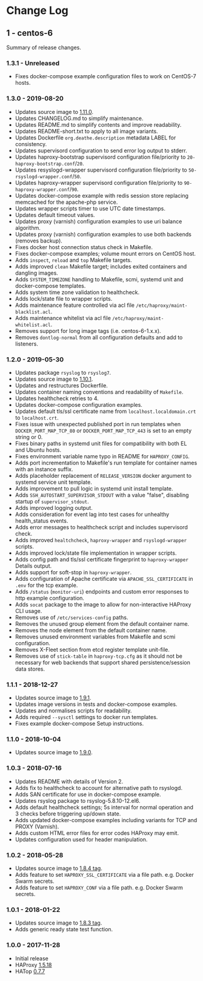 # Change Log

## 1 - centos-6

Summary of release changes.

### 1.3.1 - Unreleased

- Fixes docker-compose example configuration files to work on CentOS-7 hosts.

### 1.3.0 - 2019-08-20

- Updates source image to [1.11.0](https://github.com/jdeathe/centos-ssh/releases/tag/1.11.0).
- Updates CHANGELOG.md to simplify maintenance.
- Updates README.md to simplify contents and improve readability.
- Updates README-short.txt to apply to all image variants.
- Updates Dockerfile `org.deathe.description` metadata LABEL for consistency.
- Updates supervisord configuration to send error log output to stderr.
- Updates haproxy-bootstrap supervisord configuration file/priority to `20-haproxy-bootstrap.conf`/`20`.
- Updates resyslogd-wrapper supervisord configuration file/priority to `50-rsyslogd-wrapper.conf`/`50`.
- Updates haproxy-wrapper supervisord configuration file/priority to `90-haproxy-wrapper.conf`/`90`.
- Updates docker-compose example with redis session store replacing memcached for the apache-php service.
- Updates wrapper scripts timer to use UTC date timestamps.
- Updates default timeout values.
- Updates proxy (varnish) configuration examples to use uri balance algorithm.
- Updates proxy (varnish) configuration examples to use both backends (removes backup).
- Fixes docker host connection status check in Makefile.
- Fixes docker-compose examples; volume mount errors on CentOS host.
- Adds `inspect`, `reload` and `top` Makefile targets.
- Adds improved `clean` Makefile target; includes exited containers and dangling images.
- Adds `SYSTEM_TIMEZONE` handling to Makefile, scmi, systemd unit and docker-compose templates.
- Adds system time zone validation to healthcheck.
- Adds lock/state file to wrapper scripts.
- Adds maintenance feature controlled via acl file `/etc/haproxy/maint-blacklist.acl`.
- Adds maintenance whitelist via acl file `/etc/haproxy/maint-whitelist.acl`.
- Removes support for long image tags (i.e. centos-6-1.x.x).
- Removes `dontlog-normal` from all configuration defaults and add to listeners.

### 1.2.0 - 2019-05-30

- Updates package `rsyslog` to `rsyslog7`.
- Updates source image to [1.10.1](https://github.com/jdeathe/centos-ssh/releases/tag/1.10.1).
- Updates and restructures Dockerfile.
- Updates container naming conventions and readability of `Makefile`.
- Updates healthcheck retries to 4.
- Updates docker-compose configuration examples.
- Updates default tls/ssl certificate name from `localhost.localdomain.crt` to `localhost.crt`.
- Fixes issue with unexpected published port in run templates when `DOCKER_PORT_MAP_TCP_80` or `DOCKER_PORT_MAP_TCP_443` is set to an empty string or 0.
- Fixes binary paths in systemd unit files for compatibility with both EL and Ubuntu hosts.
- Fixes environment variable name typo in README for `HAPROXY_CONFIG`.
- Adds port incrementation to Makefile's run template for container names with an instance suffix.
- Adds placeholder replacement of `RELEASE_VERSION` docker argument to systemd service unit template.
- Adds improvement to pull logic in systemd unit install template.
- Adds `SSH_AUTOSTART_SUPERVISOR_STDOUT` with a value "false", disabling startup of `supervisor_stdout`.
- Adds improved logging output.
- Adds consideration for event lag into test cases for unhealthy health_status events.
- Adds error messages to healthcheck script and includes supervisord check.
- Adds improved `healtchcheck`, `haproxy-wrapper` and `rsyslogd-wrapper` scripts.
- Adds improved lock/state file implementation in wrapper scripts.
- Adds config path and tls/ssl certificate fingerprint to `haproxy-wrapper` Details output.
- Adds support for soft-stop in `haproxy-wrapper`.
- Adds configuration of Apache certificate via `APACHE_SSL_CERTIFICATE` in `.env` for the tcp example.
- Adds `/status` (`monitor-uri`) endpoints and custom error responses to http example configuration.
- Adds `socat` package to the image to allow for non-interactive HAProxy CLI usage.
- Removes use of `/etc/services-config` paths.
- Removes the unused group element from the default container name.
- Removes the node element from the default container name.
- Removes unused environment variables from Makefile and scmi configuration.
- Removes X-Fleet section from etcd register template unit-file.
- Removes use of `stick-table` in `haproxy-tcp.cfg` as it should not be necessary for web backends that support shared persistence/session data stores.

### 1.1.1 - 2018-12-27

- Updates source image to [1.9.1](https://github.com/jdeathe/centos-ssh/releases/tag/1.9.1).
- Updates image versions in tests and docker-compose examples.
- Updates and normalises scripts for readability.
- Adds required `--sysctl` settings to docker run templates.
- Fixes example docker-compose Setup instructions.

### 1.1.0 - 2018-10-04

- Updates source image to [1.9.0](https://github.com/jdeathe/centos-ssh/releases/tag/1.9.0).

### 1.0.3 - 2018-07-16

- Updates README with details of Version 2.
- Adds fix to healthcheck to account for alternative path to rsyslogd.
- Adds SAN certificate for use in docker-compose example.
- Updates rsyslog package to rsyslog-5.8.10-12.el6.
- Adds default healthcheck settings; 5s interval for normal operation and 3 checks before triggering up/down state.
- Adds updated docker-compose examples including variants for TCP and PROXY (Varnish).
- Adds custom HTML error files for error codes HAProxy may emit.
- Updates configuration used for header manipulation.

### 1.0.2 - 2018-05-28

- Updates source image to [1.8.4 tag](https://github.com/jdeathe/centos-ssh/releases/tag/1.8.4).
- Adds feature to set `HAPROXY_SSL_CERTIFICATE` via a file path. e.g. Docker Swarm secrets.
- Adds feature to set `HAPROXY_CONF` via a file path. e.g. Docker Swarm secrets.

### 1.0.1 - 2018-01-22

- Updates source image to [1.8.3 tag](https://github.com/jdeathe/centos-ssh/releases/tag/1.8.3).
- Adds generic ready state test function.

### 1.0.0 - 2017-11-28

- Initial release
- HAProxy [1.5.18](http://www.haproxy.org/download/1.5/src/CHANGELOG)
- HATop [0.7.7](http://feurix.org/projects/hatop/changes/#hatop-0-7-7)
